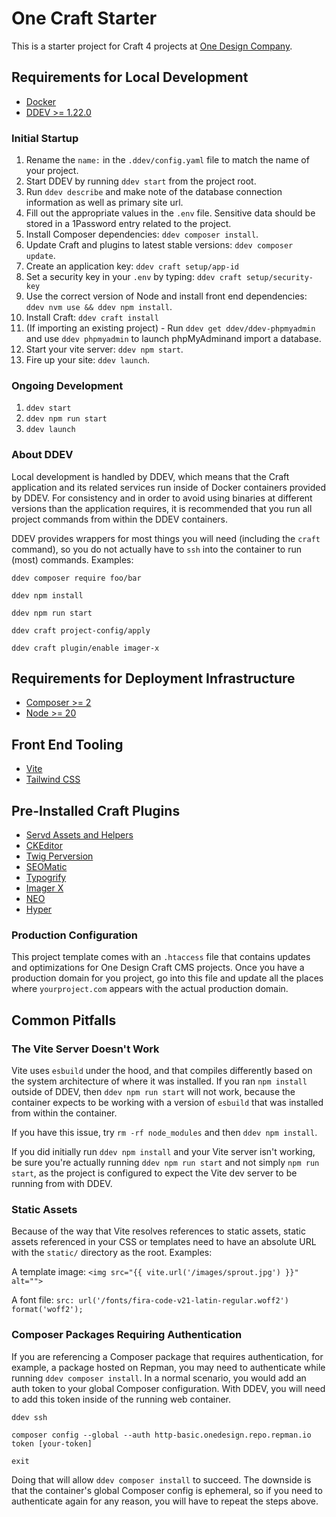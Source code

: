 # One Craft Starter

This is a starter project for Craft 4 projects at [One Design Company](https://onedesigncompany.com).

## Requirements for Local Development

- [Docker](https://www.docker.com/)
- [DDEV >= 1.22.0](https://ddev.com/)

### Initial Startup

1. Rename the `name:` in the `.ddev/config.yaml` file to match the name of your project.
1. Start DDEV by running `ddev start` from the project root.
1. Run `ddev describe` and make note of the database connection information as well as primary site url.
1. Fill out the appropriate values in the `.env` file. Sensitive data should be stored in a 1Password entry related to the project.
1. Install Composer dependencies: `ddev composer install`.
1. Update Craft and plugins to latest stable versions: `ddev composer update`.
1. Create an application key: `ddev craft setup/app-id`
1. Set a security key in your `.env` by typing: `ddev craft setup/security-key`
1. Use the correct version of Node and install front end dependencies: `ddev nvm use && ddev npm install`.
1. Install Craft: `ddev craft install`
1. (If importing an existing project) - Run `ddev get ddev/ddev-phpmyadmin` and use `ddev phpmyadmin` to launch phpMyAdminand import a database.
1. Start your vite server: `ddev npm start`.
1. Fire up your site: `ddev launch`.

### Ongoing Development

1. `ddev start`
2. `ddev npm run start`
3. `ddev launch`

### About DDEV

Local development is handled by DDEV, which means that the Craft application and its related services run inside of Docker containers provided by DDEV. For consistency and in order to avoid using binaries at different versions than the application requires, it is recommended that you run all project commands from within the DDEV containers.

DDEV provides wrappers for most things you will need (including the `craft` command), so you do not actually have to `ssh` into the container to run (most) commands. Examples:

`ddev composer require foo/bar`

`ddev npm install`

`ddev npm run start`

`ddev craft project-config/apply`

`ddev craft plugin/enable imager-x`

## Requirements for Deployment Infrastructure

- [Composer >= 2](https://getcomposer.org/)
- [Node >= 20](https://nodejs.org/en/)

## Front End Tooling

- [Vite](https://vitejs.dev/)
- [Tailwind CSS](https://tailwindcss.com/)

## Pre-Installed Craft Plugins

- [Servd Assets and Helpers](https://plugins.craftcms.com/servd-asset-storage)
- [CKEditor](https://plugins.craftcms.com/ckeditor)
- [Twig Perversion](https://plugins.craftcms.com/twig-perversion)
- [SEOMatic](https://plugins.craftcms.com/seomatic)
- [Typogrify](https://plugins.craftcms.com/typogrify)
- [Imager X](https://plugins.craftcms.com/imager-x)
- [NEO](https://plugins.craftcms.com/neo)
- [Hyper](https://plugins.craftcms.com/hyper)

### Production Configuration

This project template comes with an `.htaccess` file that contains updates and optimizations for One Design Craft CMS projects. Once you have a production domain for you project, go into this file and update all the places where `yourproject.com` appears with the actual production domain.

## Common Pitfalls

### The Vite Server Doesn't Work

Vite uses `esbuild` under the hood, and that compiles differently based on the system architecture of where it was installed. If you ran `npm install` outside of DDEV, then `ddev npm run start` will not work, because the container expects to be working with a version of `esbuild` that was installed from within the container.

If you have this issue, try `rm -rf node_modules` and then `ddev npm install`.

If you did initially run `ddev npm install` and your Vite server isn't working, be sure you're actually running `ddev npm run start` and not simply `npm run start`, as the project is configured to expect the Vite dev server to be running from with DDEV.

### Static Assets

Because of the way that Vite resolves references to static assets, static assets referenced in your CSS or templates need to have an absolute URL with the `static/` directory as the root. Examples:

A template image: `<img src="{{ vite.url('/images/sprout.jpg') }}" alt="">`

A font file: `src: url('/fonts/fira-code-v21-latin-regular.woff2') format('woff2');`

### Composer Packages Requiring Authentication

If you are referencing a Composer package that requires authentication, for example, a package hosted on Repman, you may need to authenticate while running `ddev composer install`. In a normal scenario, you would add an auth token to your global Composer configuration. With DDEV, you will need to add this token inside of the running web container.

`ddev ssh`

`composer config --global --auth http-basic.onedesign.repo.repman.io token [your-token]`

`exit`

Doing that will allow `ddev composer install` to succeed. The downside is that the container's global Composer config is ephemeral, so if you need to authenticate again for any reason, you will have to repeat the steps above.
